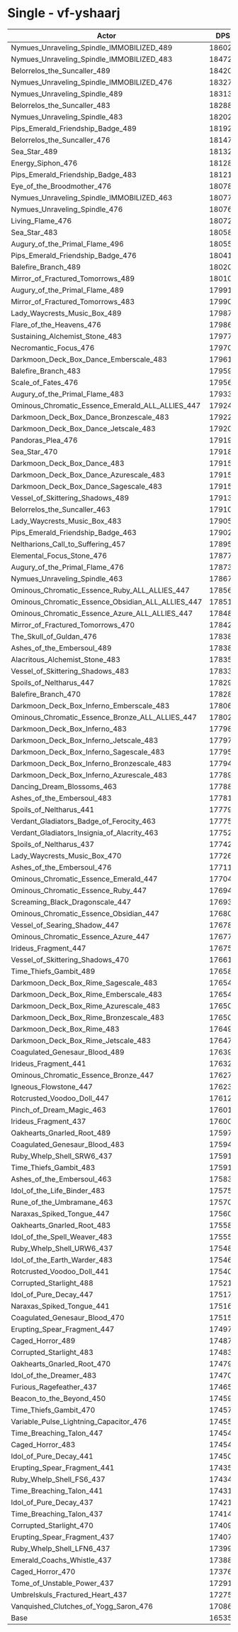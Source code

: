 # Single - vf-yshaarj
| Actor | DPS | Increase |
|---|:---:|:---:|
|Nymues_Unraveling_Spindle_IMMOBILIZED_489|186029|12.50%|
|Nymues_Unraveling_Spindle_IMMOBILIZED_483|184729|11.71%|
|Belorrelos_the_Suncaller_489|184201|11.39%|
|Nymues_Unraveling_Spindle_IMMOBILIZED_476|183273|10.83%|
|Nymues_Unraveling_Spindle_489|183135|10.75%|
|Belorrelos_the_Suncaller_483|182883|10.60%|
|Nymues_Unraveling_Spindle_483|182022|10.08%|
|Pips_Emerald_Friendship_Badge_489|181920|10.01%|
|Belorrelos_the_Suncaller_476|181478|9.75%|
|Sea_Star_489|181323|9.65%|
|Energy_Siphon_476|181284|9.63%|
|Pips_Emerald_Friendship_Badge_483|181210|9.59%|
|Eye_of_the_Broodmother_476|180786|9.33%|
|Nymues_Unraveling_Spindle_IMMOBILIZED_463|180772|9.32%|
|Nymues_Unraveling_Spindle_476|180764|9.32%|
|Living_Flame_476|180723|9.29%|
|Sea_Star_483|180585|9.21%|
|Augury_of_the_Primal_Flame_496|180556|9.19%|
|Pips_Emerald_Friendship_Badge_476|180410|9.10%|
|Balefire_Branch_489|180200|8.98%|
|Mirror_of_Fractured_Tomorrows_489|180100|8.91%|
|Augury_of_the_Primal_Flame_489|179912|8.80%|
|Mirror_of_Fractured_Tomorrows_483|179904|8.80%|
|Lady_Waycrests_Music_Box_489|179875|8.78%|
|Flare_of_the_Heavens_476|179866|8.77%|
|Sustaining_Alchemist_Stone_483|179774|8.72%|
|Necromantic_Focus_476|179704|8.68%|
|Darkmoon_Deck_Box_Dance_Emberscale_483|179618|8.62%|
|Balefire_Branch_483|179592|8.61%|
|Scale_of_Fates_476|179562|8.59%|
|Augury_of_the_Primal_Flame_483|179337|8.45%|
|Ominous_Chromatic_Essence_Emerald_ALL_ALLIES_447|179244|8.40%|
|Darkmoon_Deck_Box_Dance_Bronzescale_483|179220|8.38%|
|Darkmoon_Deck_Box_Dance_Jetscale_483|179200|8.37%|
|Pandoras_Plea_476|179197|8.37%|
|Sea_Star_470|179189|8.36%|
|Darkmoon_Deck_Box_Dance_483|179157|8.34%|
|Darkmoon_Deck_Box_Dance_Azurescale_483|179157|8.34%|
|Darkmoon_Deck_Box_Dance_Sagescale_483|179153|8.34%|
|Vessel_of_Skittering_Shadows_489|179133|8.33%|
|Belorrelos_the_Suncaller_463|179100|8.31%|
|Lady_Waycrests_Music_Box_483|179050|8.28%|
|Pips_Emerald_Friendship_Badge_463|179028|8.27%|
|Neltharions_Call_to_Suffering_457|178954|8.22%|
|Elemental_Focus_Stone_476|178778|8.11%|
|Augury_of_the_Primal_Flame_476|178732|8.09%|
|Nymues_Unraveling_Spindle_463|178678|8.05%|
|Ominous_Chromatic_Essence_Ruby_ALL_ALLIES_447|178565|7.99%|
|Ominous_Chromatic_Essence_Obsidian_ALL_ALLIES_447|178516|7.96%|
|Ominous_Chromatic_Essence_Azure_ALL_ALLIES_447|178480|7.94%|
|Mirror_of_Fractured_Tomorrows_470|178422|7.90%|
|The_Skull_of_Guldan_476|178381|7.87%|
|Ashes_of_the_Embersoul_489|178380|7.87%|
|Alacritous_Alchemist_Stone_483|178358|7.86%|
|Vessel_of_Skittering_Shadows_483|178336|7.85%|
|Spoils_of_Neltharus_447|178291|7.82%|
|Balefire_Branch_470|178281|7.81%|
|Darkmoon_Deck_Box_Inferno_Emberscale_483|178064|7.68%|
|Ominous_Chromatic_Essence_Bronze_ALL_ALLIES_447|178021|7.66%|
|Darkmoon_Deck_Box_Inferno_483|177985|7.64%|
|Darkmoon_Deck_Box_Inferno_Jetscale_483|177975|7.63%|
|Darkmoon_Deck_Box_Inferno_Sagescale_483|177952|7.62%|
|Darkmoon_Deck_Box_Inferno_Bronzescale_483|177942|7.61%|
|Darkmoon_Deck_Box_Inferno_Azurescale_483|177899|7.58%|
|Dancing_Dream_Blossoms_463|177883|7.57%|
|Ashes_of_the_Embersoul_483|177815|7.53%|
|Spoils_of_Neltharus_441|177790|7.52%|
|Verdant_Gladiators_Badge_of_Ferocity_463|177758|7.50%|
|Verdant_Gladiators_Insignia_of_Alacrity_463|177526|7.36%|
|Spoils_of_Neltharus_437|177422|7.30%|
|Lady_Waycrests_Music_Box_470|177265|7.20%|
|Ashes_of_the_Embersoul_476|177115|7.11%|
|Ominous_Chromatic_Essence_Emerald_447|177046|7.07%|
|Ominous_Chromatic_Essence_Ruby_447|176945|7.01%|
|Screaming_Black_Dragonscale_447|176938|7.00%|
|Ominous_Chromatic_Essence_Obsidian_447|176800|6.92%|
|Vessel_of_Searing_Shadow_447|176780|6.91%|
|Ominous_Chromatic_Essence_Azure_447|176779|6.91%|
|Irideus_Fragment_447|176755|6.89%|
|Vessel_of_Skittering_Shadows_470|176612|6.81%|
|Time_Thiefs_Gambit_489|176581|6.79%|
|Darkmoon_Deck_Box_Rime_Sagescale_483|176547|6.77%|
|Darkmoon_Deck_Box_Rime_Emberscale_483|176546|6.77%|
|Darkmoon_Deck_Box_Rime_Azurescale_483|176506|6.74%|
|Darkmoon_Deck_Box_Rime_Bronzescale_483|176504|6.74%|
|Darkmoon_Deck_Box_Rime_483|176494|6.73%|
|Darkmoon_Deck_Box_Rime_Jetscale_483|176475|6.72%|
|Coagulated_Genesaur_Blood_489|176398|6.68%|
|Irideus_Fragment_441|176323|6.63%|
|Ominous_Chromatic_Essence_Bronze_447|176273|6.60%|
|Igneous_Flowstone_447|176232|6.58%|
|Rotcrusted_Voodoo_Doll_447|176126|6.51%|
|Pinch_of_Dream_Magic_463|176015|6.44%|
|Irideus_Fragment_437|176001|6.44%|
|Oakhearts_Gnarled_Root_489|175978|6.42%|
|Coagulated_Genesaur_Blood_483|175947|6.40%|
|Ruby_Whelp_Shell_SRW6_437|175916|6.38%|
|Time_Thiefs_Gambit_483|175913|6.38%|
|Ashes_of_the_Embersoul_463|175837|6.34%|
|Idol_of_the_Life_Binder_483|175752|6.29%|
|Rune_of_the_Umbramane_463|175705|6.26%|
|Naraxas_Spiked_Tongue_447|175601|6.19%|
|Oakhearts_Gnarled_Root_483|175584|6.18%|
|Idol_of_the_Spell_Weaver_483|175553|6.16%|
|Ruby_Whelp_Shell_URW6_437|175484|6.12%|
|Idol_of_the_Earth_Warder_483|175463|6.11%|
|Rotcrusted_Voodoo_Doll_441|175402|6.07%|
|Corrupted_Starlight_488|175212|5.96%|
|Idol_of_Pure_Decay_447|175178|5.94%|
|Naraxas_Spiked_Tongue_441|175167|5.93%|
|Coagulated_Genesaur_Blood_470|175152|5.92%|
|Erupting_Spear_Fragment_447|174973|5.81%|
|Caged_Horror_489|174879|5.76%|
|Corrupted_Starlight_483|174836|5.73%|
|Oakhearts_Gnarled_Root_470|174796|5.71%|
|Idol_of_the_Dreamer_483|174709|5.65%|
|Furious_Ragefeather_437|174652|5.62%|
|Beacon_to_the_Beyond_450|174591|5.58%|
|Time_Thiefs_Gambit_470|174577|5.57%|
|Variable_Pulse_Lightning_Capacitor_476|174552|5.56%|
|Time_Breaching_Talon_447|174544|5.55%|
|Caged_Horror_483|174542|5.55%|
|Idol_of_Pure_Decay_441|174501|5.53%|
|Erupting_Spear_Fragment_441|174350|5.44%|
|Ruby_Whelp_Shell_FS6_437|174349|5.44%|
|Time_Breaching_Talon_441|174311|5.41%|
|Idol_of_Pure_Decay_437|174214|5.36%|
|Time_Breaching_Talon_437|174141|5.31%|
|Corrupted_Starlight_470|174094|5.28%|
|Erupting_Spear_Fragment_437|174079|5.27%|
|Ruby_Whelp_Shell_LFN6_437|173994|5.22%|
|Emerald_Coachs_Whistle_437|173887|5.16%|
|Caged_Horror_470|173765|5.08%|
|Tome_of_Unstable_Power_437|172911|4.57%|
|Umbrelskuls_Fractured_Heart_437|172758|4.47%|
|Vanquished_Clutches_of_Yogg_Saron_476|170865|3.33%|
|Base|165359|0.00%|
